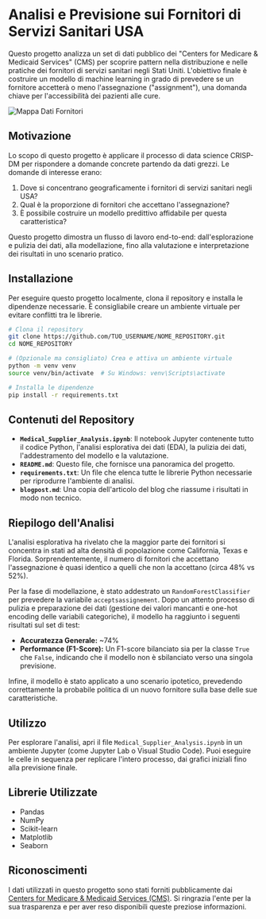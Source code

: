 # Analisi e Previsione sui Fornitori di Servizi Sanitari USA

Questo progetto analizza un set di dati pubblico dei "Centers for Medicare & Medicaid Services" (CMS) per scoprire pattern nella distribuzione e nelle pratiche dei fornitori di servizi sanitari negli Stati Uniti. L'obiettivo finale è costruire un modello di machine learning in grado di prevedere se un fornitore accetterà o meno l'assegnazione ("assignment"), una domanda chiave per l'accessibilità dei pazienti alle cure.

![Mappa Dati Fornitori](https://storage.googleapis.com/dall-e-images/pYsufAN1RpaEGv7008npcjh8KHm1%2F342044bb-897f-4bfa-8f61-4494336df893.png)

## Motivazione

Lo scopo di questo progetto è applicare il processo di data science CRISP-DM per rispondere a domande concrete partendo da dati grezzi. Le domande di interesse erano:
1.  Dove si concentrano geograficamente i fornitori di servizi sanitari negli USA?
2.  Qual è la proporzione di fornitori che accettano l'assegnazione?
3.  È possibile costruire un modello predittivo affidabile per questa caratteristica?

Questo progetto dimostra un flusso di lavoro end-to-end: dall'esplorazione e pulizia dei dati, alla modellazione, fino alla valutazione e interpretazione dei risultati in uno scenario pratico.

## Installazione

Per eseguire questo progetto localmente, clona il repository e installa le dipendenze necessarie. È consigliabile creare un ambiente virtuale per evitare conflitti tra le librerie.

```bash
# Clona il repository
git clone https://github.com/TUO_USERNAME/NOME_REPOSITORY.git
cd NOME_REPOSITORY

# (Opzionale ma consigliato) Crea e attiva un ambiente virtuale
python -m venv venv
source venv/bin/activate  # Su Windows: venv\Scripts\activate

# Installa le dipendenze
pip install -r requirements.txt
```

## Contenuti del Repository

*   **`Medical_Supplier_Analysis.ipynb`**: Il notebook Jupyter contenente tutto il codice Python, l'analisi esplorativa dei dati (EDA), la pulizia dei dati, l'addestramento del modello e la valutazione.
*   **`README.md`**: Questo file, che fornisce una panoramica del progetto.
*   **`requirements.txt`**: Un file che elenca tutte le librerie Python necessarie per riprodurre l'ambiente di analisi.
*   **`blogpost.md`**: Una copia dell'articolo del blog che riassume i risultati in modo non tecnico.

## Riepilogo dell'Analisi

L'analisi esplorativa ha rivelato che la maggior parte dei fornitori si concentra in stati ad alta densità di popolazione come California, Texas e Florida. Sorprendentemente, il numero di fornitori che accettano l'assegnazione è quasi identico a quelli che non la accettano (circa 48% vs 52%).

Per la fase di modellazione, è stato addestrato un `RandomForestClassifier` per prevedere la variabile `acceptsassignement`. Dopo un attento processo di pulizia e preparazione dei dati (gestione dei valori mancanti e one-hot encoding delle variabili categoriche), il modello ha raggiunto i seguenti risultati sul set di test:

*   **Accuratezza Generale:** ~74%
*   **Performance (F1-Score):** Un F1-score bilanciato sia per la classe `True` che `False`, indicando che il modello non è sbilanciato verso una singola previsione.

Infine, il modello è stato applicato a uno scenario ipotetico, prevedendo correttamente la probabile politica di un nuovo fornitore sulla base delle sue caratteristiche.

## Utilizzo

Per esplorare l'analisi, apri il file `Medical_Supplier_Analysis.ipynb` in un ambiente Jupyter (come Jupyter Lab o Visual Studio Code). Puoi eseguire le celle in sequenza per replicare l'intero processo, dai grafici iniziali fino alla previsione finale.

## Librerie Utilizzate

*   Pandas
*   NumPy
*   Scikit-learn
*   Matplotlib
*   Seaborn

## Riconoscimenti

I dati utilizzati in questo progetto sono stati forniti pubblicamente dai [Centers for Medicare & Medicaid Services (CMS)](https://data.cms.gov/provider-data/). Si ringrazia l'ente per la sua trasparenza e per aver reso disponibili queste preziose informazioni.
